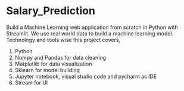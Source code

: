 # Salary_Prediction

Build a Machine Learning web application from scratch in Python with Streamlit. We use real world data to build a machine learning model.
Technology and tools wise this project covers,

1. Python
2. Numpy and Pandas for data cleaning
3. Matplotlib for data visualization
4. Sklearn for model building
5. Jupyter notebook, visual studio code and pycharm as IDE
6. Stream for UI